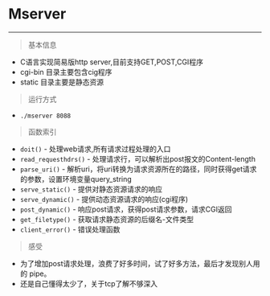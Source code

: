 # Mserver
***


> 基本信息

*	C语言实现简易版http server,目前支持GET,POST,CGI程序
*	cgi-bin 目录主要包含cig程序
*	static	目录主要是静态资源




> 运行方式

*	`./mserver 8088`

> 函数索引

*	`doit()` - 处理web请求,所有请求过程处理的入口
*	`read_requesthdrs()` - 处理请求行，可以解析出post报文的Content-length
*	`parse_uri()` - 解析uri，将uri转换为请求资源所在的路径，同时获得get请求的参数，设置环境变量query_string
*	`serve_static()` - 提供对静态资源请求的响应
*	`serve_dynamic()` - 提供动态资源请求的响应(cgi程序)
*	`post_dynamic()` - 响应post请求，获得post请求参数，请求CGI返回
*	`get_filetype()` - 获取请求静态资源的后缀名-文件类型
*	`client_error()` - 错误处理函数 

> 感受

*	为了增加post请求处理，浪费了好多时间，试了好多方法，最后才发现别人用的 pipe。
*	还是自己懂得太少了，关于tcp了解不够深入

